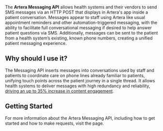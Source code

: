 The **Artera Messaging API** allows health systems and their vendors to send SMS messages via an HTTP POST that displays in Artera's app inside a patient conversation. Messages appear to staff using Artera like usual appointment reminders and other automation-triggered messaging, with the ability to facilitate full conversational messaging if desired to help answer patient questions via SMS. Additionally, messages can be sent to the patient from a health system’s existing, known phone numbers, creating a unified patient messaging experience.

## Why should I use it?

The Messaging API inserts messages into conversations used by staff and patients to coordinate care on phone lines already familiar to patients, unifying touch points across the patient journey in a single thread. It allows health systems to deliver messages with high redundancy and reliability, [driving an up to 35% increase in content engagement](https://artera.io/resource/memorialcare-medical-foundation/).

## Getting Started

For more information about the Artera Messaging API, including how to get started and how to make requests, visit the page.
